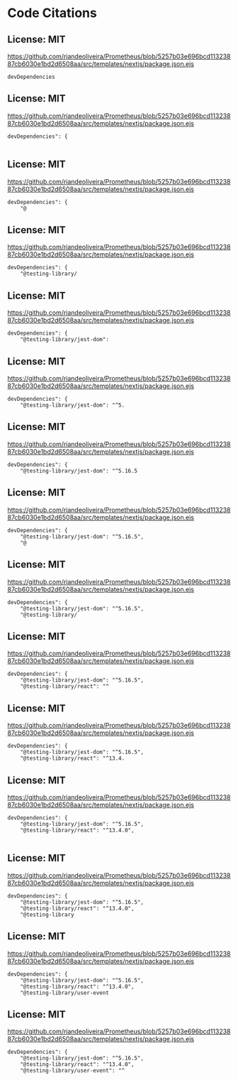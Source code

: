 # Code Citations

## License: MIT
https://github.com/riandeoliveira/Prometheus/blob/5257b03e696bcd11323887cb6030e1bd2d6508aa/src/templates/nextjs/package.json.ejs

```
devDependencies
```


## License: MIT
https://github.com/riandeoliveira/Prometheus/blob/5257b03e696bcd11323887cb6030e1bd2d6508aa/src/templates/nextjs/package.json.ejs

```
devDependencies": {
    
```


## License: MIT
https://github.com/riandeoliveira/Prometheus/blob/5257b03e696bcd11323887cb6030e1bd2d6508aa/src/templates/nextjs/package.json.ejs

```
devDependencies": {
    "@
```


## License: MIT
https://github.com/riandeoliveira/Prometheus/blob/5257b03e696bcd11323887cb6030e1bd2d6508aa/src/templates/nextjs/package.json.ejs

```
devDependencies": {
    "@testing-library/
```


## License: MIT
https://github.com/riandeoliveira/Prometheus/blob/5257b03e696bcd11323887cb6030e1bd2d6508aa/src/templates/nextjs/package.json.ejs

```
devDependencies": {
    "@testing-library/jest-dom":
```


## License: MIT
https://github.com/riandeoliveira/Prometheus/blob/5257b03e696bcd11323887cb6030e1bd2d6508aa/src/templates/nextjs/package.json.ejs

```
devDependencies": {
    "@testing-library/jest-dom": "^5.
```


## License: MIT
https://github.com/riandeoliveira/Prometheus/blob/5257b03e696bcd11323887cb6030e1bd2d6508aa/src/templates/nextjs/package.json.ejs

```
devDependencies": {
    "@testing-library/jest-dom": "^5.16.5
```


## License: MIT
https://github.com/riandeoliveira/Prometheus/blob/5257b03e696bcd11323887cb6030e1bd2d6508aa/src/templates/nextjs/package.json.ejs

```
devDependencies": {
    "@testing-library/jest-dom": "^5.16.5",
    "@
```


## License: MIT
https://github.com/riandeoliveira/Prometheus/blob/5257b03e696bcd11323887cb6030e1bd2d6508aa/src/templates/nextjs/package.json.ejs

```
devDependencies": {
    "@testing-library/jest-dom": "^5.16.5",
    "@testing-library/
```


## License: MIT
https://github.com/riandeoliveira/Prometheus/blob/5257b03e696bcd11323887cb6030e1bd2d6508aa/src/templates/nextjs/package.json.ejs

```
devDependencies": {
    "@testing-library/jest-dom": "^5.16.5",
    "@testing-library/react": "^
```


## License: MIT
https://github.com/riandeoliveira/Prometheus/blob/5257b03e696bcd11323887cb6030e1bd2d6508aa/src/templates/nextjs/package.json.ejs

```
devDependencies": {
    "@testing-library/jest-dom": "^5.16.5",
    "@testing-library/react": "^13.4.
```


## License: MIT
https://github.com/riandeoliveira/Prometheus/blob/5257b03e696bcd11323887cb6030e1bd2d6508aa/src/templates/nextjs/package.json.ejs

```
devDependencies": {
    "@testing-library/jest-dom": "^5.16.5",
    "@testing-library/react": "^13.4.0",
    
```


## License: MIT
https://github.com/riandeoliveira/Prometheus/blob/5257b03e696bcd11323887cb6030e1bd2d6508aa/src/templates/nextjs/package.json.ejs

```
devDependencies": {
    "@testing-library/jest-dom": "^5.16.5",
    "@testing-library/react": "^13.4.0",
    "@testing-library
```


## License: MIT
https://github.com/riandeoliveira/Prometheus/blob/5257b03e696bcd11323887cb6030e1bd2d6508aa/src/templates/nextjs/package.json.ejs

```
devDependencies": {
    "@testing-library/jest-dom": "^5.16.5",
    "@testing-library/react": "^13.4.0",
    "@testing-library/user-event
```


## License: MIT
https://github.com/riandeoliveira/Prometheus/blob/5257b03e696bcd11323887cb6030e1bd2d6508aa/src/templates/nextjs/package.json.ejs

```
devDependencies": {
    "@testing-library/jest-dom": "^5.16.5",
    "@testing-library/react": "^13.4.0",
    "@testing-library/user-event": "^
```

